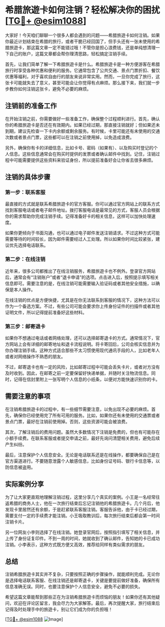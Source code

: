 # 希腊旅遊卡如何注销？轻松解决你的困扰[[TG💪+ @esim1088](https://t.me/s/esim1088)]

大家好！今天咱们聊聊一个很多人都会遇到的问题——希腊旅遊卡如何注销。如果你最近计划结束在希腊的旅行，或者干脆已经回国了，但手头还有一张未使用的希腊旅遊卡，那这篇文章一定不能错过哦！不管你是担心浪费钱，还是单纯想清理一下自己的账户，这篇文章都会帮你理清思路，轻松搞定注销手续。

首先，让我们简单了解一下希腊旅遊卡是什么。希腊旅遊卡是一种方便游客在希腊旅行时享受各种优惠和便利的服务。它通常包含了公共交通、景点门票折扣、餐饮优惠等福利，对于喜欢自由行的朋友来说非常实用。然而，一旦你完成了旅行，这张卡可能就失去了意义，甚至可能会让你觉得有点麻烦。那么接下来，我们就一步步教你如何注销这张卡，避免不必要的麻烦。

## 注销前的准备工作

在开始注销之前，你需要做好一些准备工作，确保整个过程顺利进行。首先，确认你的希腊旅遊卡是否还在有效期内。如果已经过期，那直接注销就好；但如果还未到期，建议先检查一下卡内余额或剩余服务。有时候，卡里可能还有未使用的交通次数或者景点门票，这些都可以在注销之前使用掉，以免造成浪费。

另外，确保你有卡的详细信息，比如卡号、密码（如果有）、以及购买时登记的个人信息。这些信息通常会在购买时提供的发票或者确认邮件中找到。记住，注销过程中可能需要提供这些资料来验证身份，所以提前准备好会让你省去很多麻烦。

## 注销的具体步骤

### 第一步：联系客服

最直接的方式就是联系希腊旅遊卡的官方客服。你可以通过官方网站上的联系方式找到客服电话或者电子邮件地址。拨打客服电话是最常见的方式，客服人员会根据你的需求帮助你完成注销手续。记得准备好卡的相关信息，这样可以加快处理速度。

如果你更倾向于书面沟通，也可以通过电子邮件发送注销请求。不过这种方式可能需要等待的时间较长，因为邮件需要经过人工处理。所以如果你时间比较紧张，建议优先选择电话联系。

### 第二步：在线注销

近年来，很多公司都推出了在线注销服务，希腊旅遊卡也不例外。登录官方网站后，通常会有“注销账户”或者“退卡申请”的选项。点击进入后，按照提示填写相关信息即可。需要注意的是，在线注销可能需要输入验证码或者其他安全措施，以确保是本人操作。

在线注销的优点是方便快捷，尤其是在你无法联系到客服的情况下，这种方法可以作为一个备选方案。不过，有些公司可能会要求你上传身份证件的扫描件或者其他证明文件，所以记得提前准备好这些材料。

### 第三步：邮寄退卡

如果你不想通过电话或者网络处理，还可以选择邮寄退卡的方式。通常情况下，官方网站上会有详细的邮寄地址和退卡流程说明。将卡寄回后，公司会核实信息并为你办理注销手续。这种方式适合那些不太习惯使用现代通讯手段的人，比如老年人或者对网络操作不熟悉的朋友。

不过，邮寄退卡也有一定的风险，比如邮寄过程中可能会丢失卡片，或者对方没有及时收到。因此，在邮寄之前一定要保留好快递单据，并随时关注物流信息。同时，记得在信封里附上一张写明个人信息的小纸条，以便对方能快速识别你的卡。

## 需要注意的事项

在注销希腊旅遊卡的过程中，有一些细节需要注意，以免出现不必要的麻烦。首先，确保你已经使用完了所有可用的服务。比如，如果你还有未使用的交通票或者景点门票，最好在注销前使用掉。否则，这些资源可能会被浪费。

其次，了解注销后的费用问题。虽然大多数情况下注销是免费的，但也有可能存在小额手续费。在联系客服或者提交申请之前，最好先询问清楚相关费用，避免后续产生纠纷。

最后，注意保护个人信息安全。无论是电话联系还是在线操作，都要确保自己是在官方渠道进行。不要随意泄露个人敏感信息，比如身份证号码、银行卡信息等，以防信息被盗用。

## 实际案例分享

为了让大家更直观地理解注销过程，这里分享几个真实的案例。小王是一名经常往返希腊的商务人士，他在一次旅行结束后忘记注销他的希腊旅遊卡。几个月后，他发现卡里居然还有余额，于是赶紧联系客服注销。客服告诉他，由于卡已经过期，需要支付一定的手续费才能注销。小王吸取教训后，每次旅行结束后都会第一时间注销卡片。

另一位网友小李则选择了在线注销。她登录官网后，按照指引填写了相关信息，并上传了身份证复印件。不到一周的时间，她就收到了确认邮件，告知她的卡已成功注销。小李表示，这种方式既方便又高效，推荐给同样有类似需求的朋友。

## 总结

注销希腊旅遊卡其实并不复杂，只要按照正确的步骤操作，就能顺利完成。无论你是选择电话联系客服、在线注销还是邮寄退卡，关键是要提前做好准备，确保所有信息准确无误。同时，也要注意保护个人信息安全，避免不必要的损失。

希望这篇文章能帮到那些正在为注销希腊旅遊卡而烦恼的朋友！如果你还有其他疑问，欢迎在评论区留言，我会尽力为大家解答。最后，再次提醒大家，旅行结束后记得及时处理手中的旅遊卡，别让它们成为你的负担哦！

[[TG💪+ @esim1088](https://t.me/s/esim1088) ![Image](https://i.postimg.cc/4NQfJmqS/Snipaste-2025-05-13-00-14-12.png)]